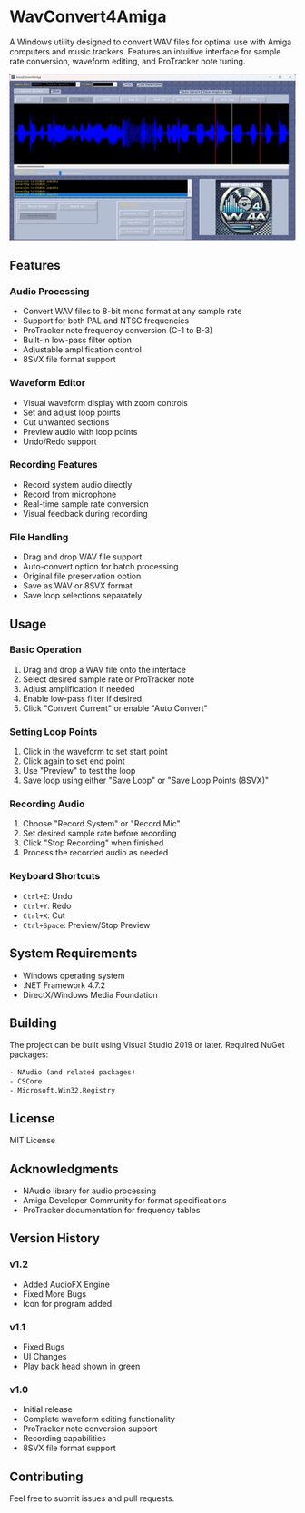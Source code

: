 # WavConvert4Amiga

A Windows utility designed to convert WAV files for optimal use with Amiga computers and music trackers. Features an intuitive interface for sample rate conversion, waveform editing, and ProTracker note tuning.

![WavConvert4Amiga GUI v1.2](wc4a-gui-1.2.jpeg?raw=true "Title")
## Features

### Audio Processing
- Convert WAV files to 8-bit mono format at any sample rate
- Support for both PAL and NTSC frequencies
- ProTracker note frequency conversion (C-1 to B-3)
- Built-in low-pass filter option
- Adjustable amplification control
- 8SVX file format support

### Waveform Editor
- Visual waveform display with zoom controls
- Set and adjust loop points
- Cut unwanted sections
- Preview audio with loop points
- Undo/Redo support

### Recording Features
- Record system audio directly
- Record from microphone
- Real-time sample rate conversion
- Visual feedback during recording

### File Handling
- Drag and drop WAV file support
- Auto-convert option for batch processing
- Original file preservation option
- Save as WAV or 8SVX format
- Save loop selections separately

## Usage

### Basic Operation
1. Drag and drop a WAV file onto the interface
2. Select desired sample rate or ProTracker note
3. Adjust amplification if needed
4. Enable low-pass filter if desired
5. Click "Convert Current" or enable "Auto Convert"

### Setting Loop Points
1. Click in the waveform to set start point
2. Click again to set end point
3. Use "Preview" to test the loop
4. Save loop using either "Save Loop" or "Save Loop Points (8SVX)"

### Recording Audio
1. Choose "Record System" or "Record Mic"
2. Set desired sample rate before recording
3. Click "Stop Recording" when finished
4. Process the recorded audio as needed

### Keyboard Shortcuts
- `Ctrl+Z`: Undo
- `Ctrl+Y`: Redo
- `Ctrl+X`: Cut
- `Ctrl+Space`: Preview/Stop Preview

## System Requirements
- Windows operating system
- .NET Framework 4.7.2
- DirectX/Windows Media Foundation

## Building
The project can be built using Visual Studio 2019 or later. Required NuGet packages:
```
- NAudio (and related packages)
- CSCore
- Microsoft.Win32.Registry
```

## License
MIT License

## Acknowledgments
- NAudio library for audio processing
- Amiga Developer Community for format specifications
- ProTracker documentation for frequency tables

## Version History
### v1.2
- Added AudioFX Engine
- Fixed More Bugs
- Icon for program added

### v1.1
- Fixed Bugs
- UI Changes
- Play back head shown in green
  
### v1.0
- Initial release
- Complete waveform editing functionality
- ProTracker note conversion support
- Recording capabilities
- 8SVX file format support

## Contributing
Feel free to submit issues and pull requests.
